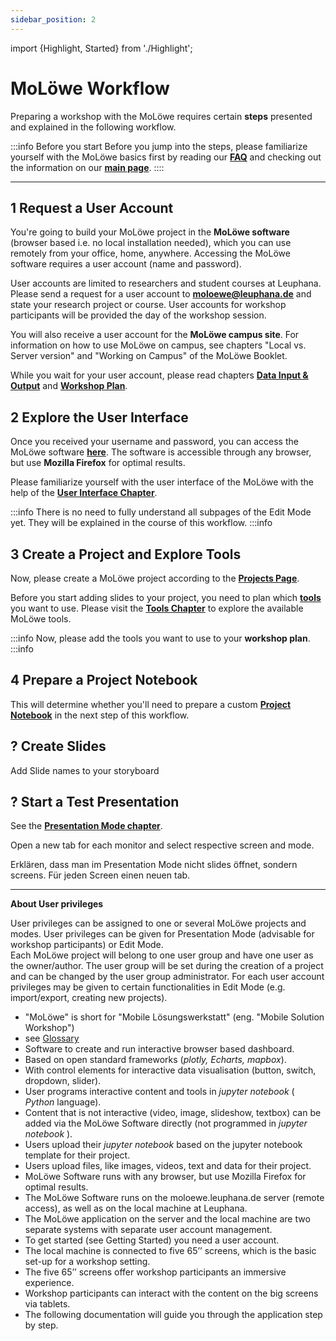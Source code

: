 ```yaml
---
sidebar_position: 2
---
```


import {Highlight, Started} from './Highlight';

# MoLöwe Workflow

Preparing a workshop with the MoLöwe requires certain **steps** presented and explained in the following workflow.

:::info Before you start
Before you jump into the steps, please familiarize yourself with the MoLöwe basics first by reading our <a href="https://moloewe-leuphana.github.io/faq">**FAQ**</a> 
and checking out the information on our <a href="https://moloewe-leuphana.github.io/">**main page**</a>.
::::

---

## <Highlight> 1 Request a User Account </Highlight>

You're going to build your MoLöwe project in the **MoLöwe software** (browser based i.e. no local installation needed),
which you can use remotely from your office, home, anywhere.
Accessing the MoLöwe software requires a user account (name and password).

User accounts are limited to researchers and student courses at Leuphana.
Please send a request for a user account to **moloewe@leuphana.de** and state your research project or course.
User accounts for workshop participants will be provided the day of the workshop session.

You will also receive a user account for the **MoLöwe campus site**.
For information on how to use MoLöwe on campus, see chapters "Local vs. Server version" and "Working on Campus" of the MoLöwe Booklet.

While you wait for your user account, please read chapters [**Data Input & Output**](docs/getting-started/input_output.md)
and [**Workshop Plan**](docs/getting-started/input_output.md).

## <Highlight> 2 Explore the User Interface </Highlight>

Once you received your username and password, you can access the MoLöwe software [**here**](https://moloewe.leuphana.de/login).
The software is accessible through any browser, but use **Mozilla Firefox** for optimal results.

Please familiarize yourself with the user interface of the MoLöwe with the help of the [**User Interface Chapter**](user-interface.md).

:::info
There is no need to fully understand all subpages of the Edit Mode yet. They will be explained in the course of this workflow.
:::info

## <Highlight> 3 Create a Project and Explore Tools</Highlight>

Now, please create a MoLöwe project according to the [**Projects Page**](docs/edit-mode/01_projects.md).

Before you start adding slides to your project, you need to plan which [**tools**](glossary.md#tools) you want to use.
Please visit the [**Tools Chapter**](docs/moloewe-tools/00_overview.md) to explore the available MoLöwe tools.

:::info
Now, please add the tools you want to use to your **workshop plan**.
:::info

## <Highlight> 4 Prepare a Project Notebook </Highlight>

This will determine whether you'll need to prepare a custom [**Project Notebook**](glossary.md#notebook) in the next step of this workflow.

## <Highlight> ? Create Slides </Highlight>

Add Slide names to your storyboard

## <Highlight> ? Start a Test Presentation </Highlight>

See the [**Presentation Mode chapter**](docs/edit-mode.md#4-presentation-mode).

Open a new tab for each monitor and select respective screen and mode.

Erklären, dass man im Presentation Mode nicht slides öffnet, sondern screens.
Für jeden Screen einen neuen tab.

---

**About User privileges**

User privileges can be assigned to one or several MoLöwe projects and modes. User privileges can be given for Presentation Mode 
(advisable for workshop participants) or Edit Mode.<br />
Each MoLöwe project will belong to one user group and have one user as the owner/author.
The user group will be set during the creation of a project and can be changed by the user group administrator.
For each user account privileges may be given to certain functionalities in Edit Mode (e.g. import/export, creating new projects).
- "MoLöwe" is short for "Mobile Lösungswerkstatt" (eng. "Mobile Solution Workshop")
- see [Glossary](glossary.md)
- Software to create and run interactive browser based dashboard.
- Based on open standard frameworks (_plotly, Echarts, mapbox_).
- With control elements for interactive data visualisation (button, switch, dropdown, slider).
- User programs interactive content and tools in _jupyter notebook_ ( _Python_ language).
- Content that is not interactive (video, image, slideshow, textbox) can be added via the MoLöwe Software directly (not programmed in  _jupyter notebook_ ).
- Users upload their _jupyter notebook_ based on the jupyter notebook template for their project.
- Users upload files, like images, videos, text and data for their project.
- MoLöwe Software runs with any browser, but use Mozilla Firefox for optimal results.
- The MoLöwe Software runs on the moloewe.leuphana.de server (remote access), as well as on the local machine at Leuphana.
- The MoLöwe application on the server and the local machine are two separate systems with separate user account management.
- To get started (see Getting Started) you need a user account. 
- The local machine is connected to five 65’’ screens, which is the basic set-up for a workshop setting.
- The five 65’’ screens offer workshop participants an immersive experience.
- Workshop participants can interact with the content on the big screens via tablets.
- The following documentation will guide you through the application step by step.